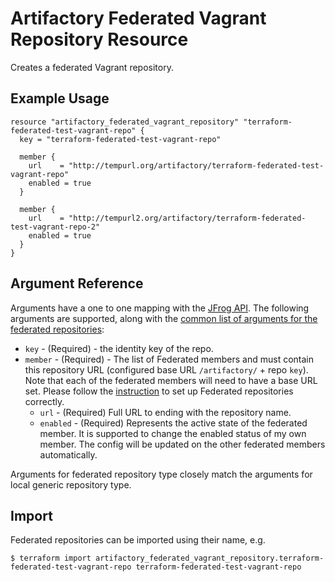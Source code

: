 # Artifactory Federated Vagrant Repository Resource

Creates a federated Vagrant repository.

## Example Usage

```hcl
resource "artifactory_federated_vagrant_repository" "terraform-federated-test-vagrant-repo" {
  key = "terraform-federated-test-vagrant-repo"

  member {
    url    = "http://tempurl.org/artifactory/terraform-federated-test-vagrant-repo"
    enabled = true
  }

  member {
    url    = "http://tempurl2.org/artifactory/terraform-federated-test-vagrant-repo-2"
    enabled = true
  }
}
```

## Argument Reference

Arguments have a one to one mapping with the [JFrog API](https://www.jfrog.com/confluence/display/JFROG/Repository+Configuration+JSON#RepositoryConfigurationJSON-FederatedRepository). 
The following arguments are supported, along with the [common list of arguments for the federated repositories](local.md):

* `key` - (Required) - the identity key of the repo.
* `member` - (Required) - The list of Federated members and must contain this repository URL (configured base URL
  `/artifactory/` + repo `key`). Note that each of the federated members will need to have a base URL set.
  Please follow the [instruction](https://www.jfrog.com/confluence/display/JFROG/Working+with+Federated+Repositories#WorkingwithFederatedRepositories-SettingUpaFederatedRepository)
  to set up Federated repositories correctly.
  * `url` - (Required) Full URL to ending with the repository name.
  * `enabled` - (Required) Represents the active state of the federated member. It is supported to change the enabled
    status of my own member. The config will be updated on the other federated members automatically.

Arguments for federated repository type closely match the arguments for local generic repository type.

## Import

Federated repositories can be imported using their name, e.g.
```
$ terraform import artifactory_federated_vagrant_repository.terraform-federated-test-vagrant-repo terraform-federated-test-vagrant-repo
```